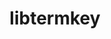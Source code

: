 ---
title: "libtermkey"
layout: cache
categories: [package, develop]
meta: {"compilers": ["gcc@10.5.0", "gcc@13.3.0"], "num_specs": 10, "num_specs_by_stack": {"developer-tools-aarch64-linux-gnu": 5, "developer-tools-x86_64_v3-linux-gnu": 5, "root": 10}, "oss": ["centos7", "rhel8"], "platforms": ["linux"], "stacks": ["developer-tools-aarch64-linux-gnu", "developer-tools-x86_64_v3-linux-gnu", "root"], "targets": ["aarch64", "x86_64_v3"], "versions": ["0.22"]}
spec_details: [{"compiler": "gcc@10.5.0", "hash": "2l2tffoymfeo7wktxrcci4lervgqqgt3", "os": "centos7", "platform": "linux", "size": "-", "stacks": ["developer-tools-x86_64_v3-linux-gnu", "root"], "target": "x86_64_v3", "variants": ["build_system=makefile"], "versions": ["0.22"]}, {"compiler": "gcc@13.3.0", "hash": "6n73uaybldzacst72oph4yp4nxdfziqv", "os": "rhel8", "platform": "linux", "size": "-", "stacks": ["developer-tools-aarch64-linux-gnu", "root"], "target": "aarch64", "variants": ["build_system=makefile"], "versions": ["0.22"]}, {"compiler": "gcc@10.5.0", "hash": "7agrpssfdd4tiz5jy2cv44zuofr444pf", "os": "centos7", "platform": "linux", "size": "-", "stacks": ["developer-tools-x86_64_v3-linux-gnu", "root"], "target": "x86_64_v3", "variants": ["build_system=makefile"], "versions": ["0.22"]}, {"compiler": "gcc@13.3.0", "hash": "e3lrbluujuxphtlfmmhmnmlyoiz6th7k", "os": "rhel8", "platform": "linux", "size": "-", "stacks": ["developer-tools-aarch64-linux-gnu", "root"], "target": "aarch64", "variants": ["build_system=makefile"], "versions": ["0.22"]}, {"compiler": "gcc@10.5.0", "hash": "pvw4um2rebgmcwtvivskpnq6axodsu52", "os": "centos7", "platform": "linux", "size": "-", "stacks": ["developer-tools-x86_64_v3-linux-gnu", "root"], "target": "x86_64_v3", "variants": ["build_system=makefile"], "versions": ["0.22"]}, {"compiler": "gcc@10.5.0", "hash": "qtaviddniezi76uhvt73j4grtwnv2p2j", "os": "centos7", "platform": "linux", "size": "-", "stacks": ["developer-tools-x86_64_v3-linux-gnu", "root"], "target": "x86_64_v3", "variants": ["build_system=makefile"], "versions": ["0.22"]}, {"compiler": "gcc@13.3.0", "hash": "suwyjywlznti6lapgrl2sjk6l4tnd5cw", "os": "rhel8", "platform": "linux", "size": "-", "stacks": ["developer-tools-aarch64-linux-gnu", "root"], "target": "aarch64", "variants": ["build_system=makefile"], "versions": ["0.22"]}, {"compiler": "gcc@13.3.0", "hash": "vxzhupzg5gkzzuvkte7et2xts3ll4jtf", "os": "rhel8", "platform": "linux", "size": "-", "stacks": ["developer-tools-aarch64-linux-gnu", "root"], "target": "aarch64", "variants": ["build_system=makefile"], "versions": ["0.22"]}, {"compiler": "gcc@13.3.0", "hash": "ydlqu7i5fy7ujkn3hbiyv7gy4elfwkgk", "os": "rhel8", "platform": "linux", "size": "-", "stacks": ["developer-tools-aarch64-linux-gnu", "root"], "target": "aarch64", "variants": ["build_system=makefile"], "versions": ["0.22"]}, {"compiler": "gcc@10.5.0", "hash": "yqok5h2z3hfvaqeezcssk7kwwrjw3kun", "os": "centos7", "platform": "linux", "size": "-", "stacks": ["developer-tools-x86_64_v3-linux-gnu", "root"], "target": "x86_64_v3", "variants": ["build_system=makefile"], "versions": ["0.22"]}]
---